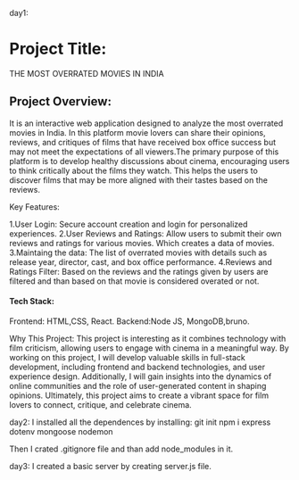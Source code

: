 day1:
# Project Title:
THE MOST OVERRATED MOVIES IN INDIA

## Project Overview:
It is an  interactive web application designed to analyze  the most overrated movies in India. In this platform movie lovers can share their opinions, reviews, and critiques of films that have received box office success but may not meet the expectations of all viewers.The primary purpose of this platform is to develop healthy discussions about cinema, encouraging users to think critically about the films they watch. This helps the users to discover films that may be more aligned with their tastes based on the reviews.

Key Features:

1.User Login: Secure account creation and login for personalized experiences.
2.User Reviews and Ratings: Allow users to submit their own reviews and ratings for various movies. Which creates a data of movies.
3.Maintaing the data: The list of overrated movies with details such as release year, director, cast, and box office performance.
4.Reviews and Ratings Filter: Based on the reviews and the ratings given by users are filtered and than based on that movie is considered overated or not.

#### Tech Stack:

Frontend: HTML,CSS, React.
Backend:Node JS, MongoDB,bruno.

Why This Project: This project is interesting as it combines technology with film criticism, allowing users to engage with cinema in a meaningful way. By working on this project, I will develop valuable skills in full-stack development, including frontend and backend technologies, and user experience design. Additionally, I will gain insights into the dynamics of online communities and the role of user-generated content in shaping opinions. Ultimately, this project aims to create a vibrant space for film lovers to connect, critique, and celebrate cinema.


day2:
I installed all the dependences by installing:
git init
npm i express dotenv mongoose nodemon

Then I crated .gitignore file and than add node_modules in it.


day3:
I created a basic server by creating server.js file.


